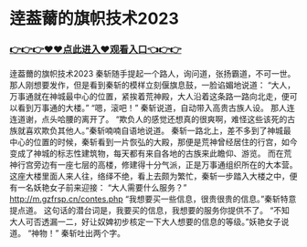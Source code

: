 # 逹葢薾的旗帜技术2023

### <a href="https://https://github.com/budfg/haiu/issues/1">👉👉👉♥♥点此进入♥观看入口👈👉👉</a>

逹葢薾的旗帜技术2023
 秦斩随手提起一个路人，询问道，张扬霸道，不可一世。
    那人刚想要发作，但是看到秦斩的模样立刻偃旗息鼓，一脸谄媚地说道：
    “大人，万事通就在神城最中心的位置，紧挨着荒神殿，大人沿着这条路一路向北走，便可以看到万事通的大楼。”
    “嗯，滚吧！”
    秦斩说道，自动带入高贵古族人设。
    那人连连道谢，点头哈腰的离开了。
    “欺负人的感觉还想真的很爽啊，难怪这些该死的古族就喜欢欺负其他人。”秦斩喃喃自语地说道。
    秦斩一路北上，差不多到了神城最中心的位置的时候，秦斩看到一片恢弘的大殿，那便是荒神曾经居住的行宫，如今变成了神城的标志性建筑物，每天都有来自各地的古族来此瞻仰、游览。
    而在荒神行宫旁边有一座七层的高楼，修建得十分气派，正是万事通组织所在的大本营。
    这座大楼里面人来人往，络绎不绝，看上去颇为繁忙，秦斩一步踏入大楼之中，便有一名妖艳女子前来迎接：
    “大人需要什么服务？”
    http://m.gzfrsp.cn/contes.php
    “我想要买一些信息，很贵很贵的信息。”秦斩特意提点道。
    这句话的潜台词是，我要买的信息，我想要的服务你提供不了。
    “不知大人可否透漏一二，好让奴婢初步核定一下大人想要的信息的等级。”妖艳女子说道。
    “神物！”
    秦斩吐出两个字。
